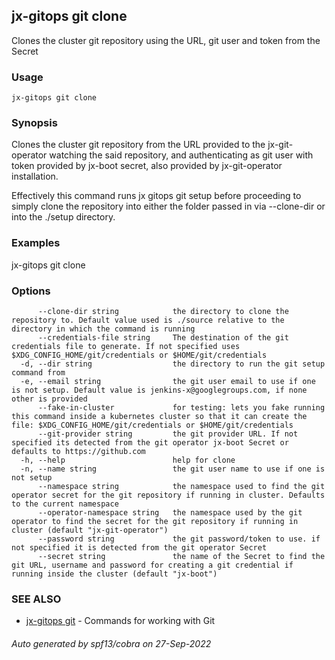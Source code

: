 ## jx-gitops git clone

Clones the cluster git repository using the URL, git user and token from the Secret

### Usage

```
jx-gitops git clone
```

### Synopsis

Clones the cluster git repository from the URL provided to the jx-git-operator watching the said repository, and authenticating as git user with token provided by jx-boot secret, also provided by jx-git-operator installation. 

Effectively this command runs jx gitops git setup before proceeding to simply clone the repository into either the folder passed in via --clone-dir or into the ./setup directory.

### Examples

  jx-gitops git clone

### Options

```
      --clone-dir string            the directory to clone the repository to. Default value used is ./source relative to the directory in which the command is running
      --credentials-file string     The destination of the git credentials file to generate. If not specified uses $XDG_CONFIG_HOME/git/credentials or $HOME/git/credentials
  -d, --dir string                  the directory to run the git setup command from
  -e, --email string                the git user email to use if one is not setup. Default value is jenkins-x@googlegroups.com, if none other is provided
      --fake-in-cluster             for testing: lets you fake running this command inside a kubernetes cluster so that it can create the file: $XDG_CONFIG_HOME/git/credentials or $HOME/git/credentials
      --git-provider string         the git provider URL. If not specified its detected from the git operator jx-boot Secret or defaults to https://github.com
  -h, --help                        help for clone
  -n, --name string                 the git user name to use if one is not setup
      --namespace string            the namespace used to find the git operator secret for the git repository if running in cluster. Defaults to the current namespace
      --operator-namespace string   the namespace used by the git operator to find the secret for the git repository if running in cluster (default "jx-git-operator")
      --password string             the git password/token to use. if not specified it is detected from the git operator Secret
      --secret string               the name of the Secret to find the git URL, username and password for creating a git credential if running inside the cluster (default "jx-boot")
```

### SEE ALSO

* [jx-gitops git](jx-gitops_git.md)	 - Commands for working with Git

###### Auto generated by spf13/cobra on 27-Sep-2022
